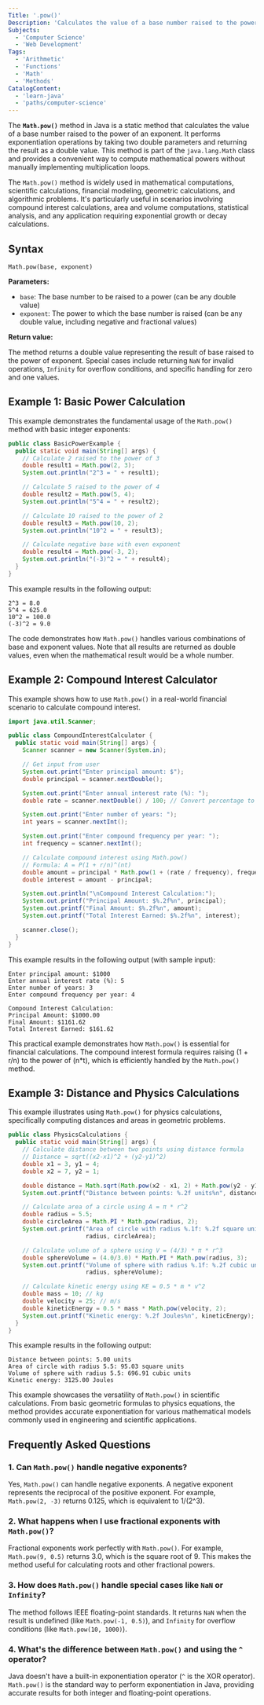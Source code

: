 ```yaml
---
Title: '.pow()'
Description: 'Calculates the value of a base number raised to the power of an exponent.'
Subjects:
  - 'Computer Science'
  - 'Web Development'
Tags:
  - 'Arithmetic'
  - 'Functions'
  - 'Math'
  - 'Methods'
CatalogContent:
  - 'learn-java'
  - 'paths/computer-science'
---
```


The **`Math.pow()`** method in Java is a static method that calculates the value of a base number raised to the power of an exponent. It performs exponentiation operations by taking two double parameters and returning the result as a double value. This method is part of the `java.lang.Math` class and provides a convenient way to compute mathematical powers without manually implementing multiplication loops.

The `Math.pow()` method is widely used in mathematical computations, scientific calculations, financial modeling, geometric calculations, and algorithmic problems. It's particularly useful in scenarios involving compound interest calculations, area and volume computations, statistical analysis, and any application requiring exponential growth or decay calculations.

## Syntax

```pseudo
Math.pow(base, exponent)
```

**Parameters:**

- `base`: The base number to be raised to a power (can be any double value)
- `exponent`: The power to which the base number is raised (can be any double value, including negative and fractional values)

**Return value:**

The method returns a double value representing the result of base raised to the power of exponent. Special cases include returning `NaN` for invalid operations, `Infinity` for overflow conditions, and specific handling for zero and one values.

## Example 1: Basic Power Calculation

This example demonstrates the fundamental usage of the `Math.pow()` method with basic integer exponents:

```java
public class BasicPowerExample {
  public static void main(String[] args) {
    // Calculate 2 raised to the power of 3
    double result1 = Math.pow(2, 3);
    System.out.println("2^3 = " + result1);

    // Calculate 5 raised to the power of 4
    double result2 = Math.pow(5, 4);
    System.out.println("5^4 = " + result2);

    // Calculate 10 raised to the power of 2
    double result3 = Math.pow(10, 2);
    System.out.println("10^2 = " + result3);

    // Calculate negative base with even exponent
    double result4 = Math.pow(-3, 2);
    System.out.println("(-3)^2 = " + result4);
  }
}
```

This example results in the following output:

```shell
2^3 = 8.0
5^4 = 625.0
10^2 = 100.0
(-3)^2 = 9.0
```

The code demonstrates how `Math.pow()` handles various combinations of base and exponent values. Note that all results are returned as double values, even when the mathematical result would be a whole number.

## Example 2: Compound Interest Calculator

This example shows how to use `Math.pow()` in a real-world financial scenario to calculate compound interest.

```java
import java.util.Scanner;

public class CompoundInterestCalculator {
  public static void main(String[] args) {
    Scanner scanner = new Scanner(System.in);

    // Get input from user
    System.out.print("Enter principal amount: $");
    double principal = scanner.nextDouble();

    System.out.print("Enter annual interest rate (%): ");
    double rate = scanner.nextDouble() / 100; // Convert percentage to decimal

    System.out.print("Enter number of years: ");
    int years = scanner.nextInt();

    System.out.print("Enter compound frequency per year: ");
    int frequency = scanner.nextInt();

    // Calculate compound interest using Math.pow()
    // Formula: A = P(1 + r/n)^(nt)
    double amount = principal * Math.pow(1 + (rate / frequency), frequency * years);
    double interest = amount - principal;

    System.out.println("\nCompound Interest Calculation:");
    System.out.printf("Principal Amount: $%.2f%n", principal);
    System.out.printf("Final Amount: $%.2f%n", amount);
    System.out.printf("Total Interest Earned: $%.2f%n", interest);

    scanner.close();
  }
}
```

This example results in the following output (with sample input):

```shell
Enter principal amount: $1000
Enter annual interest rate (%): 5
Enter number of years: 3
Enter compound frequency per year: 4

Compound Interest Calculation:
Principal Amount: $1000.00
Final Amount: $1161.62
Total Interest Earned: $161.62
```

This practical example demonstrates how `Math.pow()` is essential for financial calculations. The compound interest formula requires raising (1 + r/n) to the power of (n\*t), which is efficiently handled by the `Math.pow()` method.

## Example 3: Distance and Physics Calculations

This example illustrates using `Math.pow()` for physics calculations, specifically computing distances and areas in geometric problems.

```java
public class PhysicsCalculations {
  public static void main(String[] args) {
    // Calculate distance between two points using distance formula
    // Distance = sqrt((x2-x1)^2 + (y2-y1)^2)
    double x1 = 3, y1 = 4;
    double x2 = 7, y2 = 1;

    double distance = Math.sqrt(Math.pow(x2 - x1, 2) + Math.pow(y2 - y1, 2));
    System.out.printf("Distance between points: %.2f units%n", distance);

    // Calculate area of a circle using A = π * r^2
    double radius = 5.5;
    double circleArea = Math.PI * Math.pow(radius, 2);
    System.out.printf("Area of circle with radius %.1f: %.2f square units%n",
                      radius, circleArea);

    // Calculate volume of a sphere using V = (4/3) * π * r^3
    double sphereVolume = (4.0/3.0) * Math.PI * Math.pow(radius, 3);
    System.out.printf("Volume of sphere with radius %.1f: %.2f cubic units%n",
                      radius, sphereVolume);

    // Calculate kinetic energy using KE = 0.5 * m * v^2
    double mass = 10; // kg
    double velocity = 25; // m/s
    double kineticEnergy = 0.5 * mass * Math.pow(velocity, 2);
    System.out.printf("Kinetic energy: %.2f Joules%n", kineticEnergy);
  }
}
```

This example results in the following output:

```shell
Distance between points: 5.00 units
Area of circle with radius 5.5: 95.03 square units
Volume of sphere with radius 5.5: 696.91 cubic units
Kinetic energy: 3125.00 Joules
```

This example showcases the versatility of `Math.pow()` in scientific calculations. From basic geometric formulas to physics equations, the method provides accurate exponentiation for various mathematical models commonly used in engineering and scientific applications.

## Frequently Asked Questions

### 1. Can `Math.pow()` handle negative exponents?

Yes, `Math.pow()` can handle negative exponents. A negative exponent represents the reciprocal of the positive exponent. For example, `Math.pow(2, -3)` returns 0.125, which is equivalent to 1/(2^3).

### 2. What happens when I use fractional exponents with `Math.pow()`?

Fractional exponents work perfectly with `Math.pow()`. For example, `Math.pow(9, 0.5)` returns 3.0, which is the square root of 9. This makes the method useful for calculating roots and other fractional powers.

### 3. How does `Math.pow()` handle special cases like `NaN` or `Infinity`?

The method follows IEEE floating-point standards. It returns `NaN` when the result is undefined (like `Math.pow(-1, 0.5)`), and `Infinity` for overflow conditions (like `Math.pow(10, 1000)`).

### 4. What's the difference between `Math.pow()` and using the `^` operator?

Java doesn't have a built-in exponentiation operator (`^` is the XOR operator). `Math.pow()` is the standard way to perform exponentiation in Java, providing accurate results for both integer and floating-point operations.
